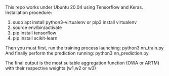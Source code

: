 This repo works under Ubuntu 20.04 using Tensorflow and Keras.
Installation procedure:


1) sudo apt install python3-virtualenv  or pip3 install virtualenv
2) source env/bin/activate
3) pip install tensorflow
4) pip install scikit-learn

Then you must first, run the training process launching: python3 nn_train.py
And finally perform the prediction running: python3 nn_prediction.py

The final output is the most suitable aggregation function (OWA or ARTM) with their respective weights (w1,w2 or w3)
